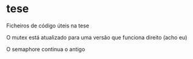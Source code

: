 # tese
Ficheiros de código úteis na tese

O mutex está atualizado para uma versão que funciona direito (acho eu)

O semaphore continua o antigo 
